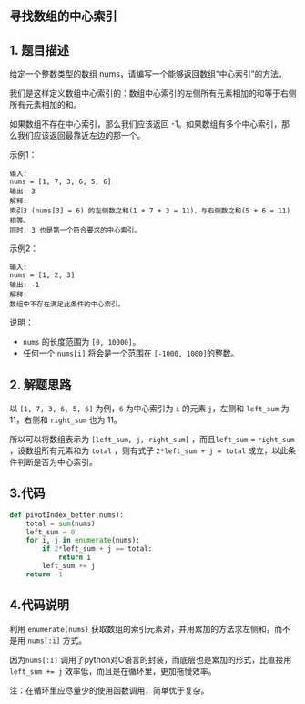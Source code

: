 ## 寻找数组的中心索引

## 1. 题目描述

给定一个整数类型的数组 nums，请编写一个能够返回数组“中心索引”的方法。

我们是这样定义数组中心索引的：数组中心索引的左侧所有元素相加的和等于右侧所有元素相加的和。

如果数组不存在中心索引，那么我们应该返回 -1。如果数组有多个中心索引，那么我们应该返回最靠近左边的那一个。

示例1：

```
输入: 
nums = [1, 7, 3, 6, 5, 6]
输出: 3
解释: 
索引3 (nums[3] = 6) 的左侧数之和(1 + 7 + 3 = 11)，与右侧数之和(5 + 6 = 11)相等。
同时, 3 也是第一个符合要求的中心索引。
```

示例2：

```
输入: 
nums = [1, 2, 3]
输出: -1
解释: 
数组中不存在满足此条件的中心索引。
```

说明：

-   `nums` 的长度范围为 `[0, 10000]`。
-   任何一个 `nums[i]` 将会是一个范围在 `[-1000, 1000]`的整数。

## 2. 解题思路

以 `[1, 7, 3, 6, 5, 6]` 为例，`6` 为中心索引为 `i` 的元素 `j`，左侧和 `left_sum` 为 11，右侧和 `right_sum` 也为 11。

所以可以将数组表示为 `[left_sum, j, right_sum]` ，而且`left_sum` = `right_sum` ，设数组所有元素和为 `total` ，则有式子 `2*left_sum + j = total` 成立，以此条件判断是否为中心索引。

## 3.代码

```python
def pivotIndex_better(nums):
    total = sum(nums)
    left_sum = 0
    for i, j in enumerate(nums):
        if 2*left_sum + j == total:
            return i
        left_sum += j
    return -1
```

## 4.代码说明

利用 `enumerate(nums)` 获取数组的索引元素对，并用累加的方法求左侧和，而不是用 `nums[:i]` 方式。

因为`nums[:i]` 调用了python对C语言的封装，而底层也是累加的形式，比直接用 `left_sum += j` 效率低，而且是在循环里，更加拖慢效率。

注：在循环里应尽量少的使用函数调用，简单优于复杂。


